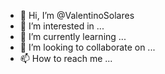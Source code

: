 - 👋 Hi, I’m @ValentinoSolares
- 👀 I’m interested in ...
- 🌱 I’m currently learning ...
- 💞️ I’m looking to collaborate on ...
- 📫 How to reach me ...

<!---
ValentinoSolares/ValentinoSolares is a ✨ special ✨ repository because its `README.md` (this file) appears on your GitHub profile.
You can click the Preview link to take a look at your changes.
we like to have a plan about gta 5
so that is cool
yeah that is all of it so bye i see you at 830 am  so bye 
is that cool
so we can be done al of this war 
cool
